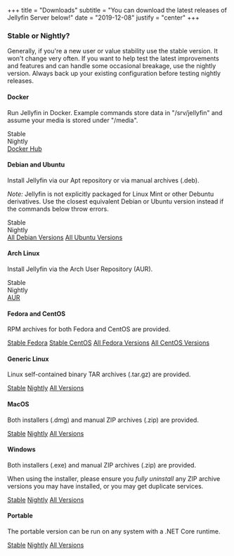 +++
title = "Downloads"
subtitle = "You can download the latest releases of Jellyfin Server below!"
date = "2019-12-08"
justify = "center"
+++

<div class="text-container">
    <h3 class="page__main__title">Stable or Nightly?</h3>
    <p>Generally, if you're a new user or value stability use the stable version. It won't change
        very often. If you want to help test the latest improvements and features and can handle some occasional
        breakage, use the nightly version. Always back up your existing configuration before testing nightly releases.</p>
    <div class="docker">
        <h4>Docker</h4>
        <p>Run Jellyfin in Docker. Example commands store data in "/srv/jellyfin" and assume your media is stored under
            "/media".</p>
        <p>
            <div class="button button__accent" id="docker_stable_button">Stable</div>
            <div class="button button__accent" id="docker_nightly_button">Nightly</div>
            <a href="https://hub.docker.com/r/jellyfin/jellyfin/" class="button button__accent">Docker Hub</a>
        </p>
        <script type="text/javascript">
            document.getElementById("docker_stable_button").onclick = function () {
                if (document.getElementById("docker_nightly").style.display == 'block') {
                    document.getElementById("docker_nightly").style.display = "none";
                }
                if (document.getElementById("docker_stable").style.display == 'none') {
                    document.getElementById("docker_stable").style.display = "block";
                } else {
                    document.getElementById("docker_stable").style.display = "none";
                }
            }
            document.getElementById("docker_nightly_button").onclick = function () {
                if (document.getElementById("docker_stable").style.display == 'block') {
                    document.getElementById("docker_stable").style.display = "none";
                }
                if (document.getElementById("docker_nightly").style.display == 'none') {
                    document.getElementById("docker_nightly").style.display = "block";
                } else {
                    document.getElementById("docker_nightly").style.display = "none";
                }
            }
        </script>
        <div id="docker_stable" style="display:none;">
            <pre><code>docker pull jellyfin/jellyfin:latest
mkdir -p /srv/jellyfin/{config,cache}
docker run -d -v /srv/jellyfin/config:/config -v /srv/jellyfin/cache:/cache -v /media:/media --net=host jellyfin/jellyfin:latest</pre>
            </code>
        </div>
        <div id="docker_nightly" style="display:none;">
            <pre><code>docker pull jellyfin/jellyfin:nightly
mkdir -p /srv/jellyfin/{config,cache}
docker run -d -v /srv/jellyfin/config:/config -v /srv/jellyfin/cache:/cache -v /media:/media --net=host jellyfin/jellyfin:nightly</pre>
            </code>
        </div>
    </div>
    <div class="debian">
        <h4>Debian and Ubuntu</h4>
        <p>Install Jellyfin via our Apt repository or via manual archives (.deb).</p>
        <p><i>Note:</i> Jellyfin is not explicitly packaged for Linux Mint or other Debuntu derivatives. Use the closest
            equivalent Debian or Ubuntu version instead if the commands below throw errors.</p>
        <p>
            <div class="button button__accent" id="deb_repo_stable_button">Stable</div>
            <div class="button button__accent" id="deb_repo_nightly_button">Nightly</div>
            <a href="https://repo.jellyfin.org/releases/server/debian/versions" class="button button__accent">All Debian
                Versions</a>
            <a href="https://repo.jellyfin.org/releases/server/ubuntu/versions" class="button button__accent">All Ubuntu
                Versions</a>
        </p>
        <script type="text/javascript">
            document.getElementById("deb_repo_stable_button").onclick = function () {
                if (document.getElementById("deb_repo_nightly").style.display == 'block') {
                    document.getElementById("deb_repo_nightly").style.display = "none";
                }
                if (document.getElementById("deb_repo_stable").style.display == 'none') {
                    document.getElementById("deb_repo_stable").style.display = "block";
                } else {
                    document.getElementById("deb_repo_stable").style.display = "none";
                }
            }
            document.getElementById("deb_repo_nightly_button").onclick = function () {
                if (document.getElementById("deb_repo_stable").style.display == 'block') {
                    document.getElementById("deb_repo_stable").style.display = "none";
                }
                if (document.getElementById("deb_repo_nightly").style.display == 'none') {
                    document.getElementById("deb_repo_nightly").style.display = "block";
                } else {
                    document.getElementById("deb_repo_nightly").style.display = "none";
                }
            }
        </script>
        <div id="deb_repo_stable" style="display:none;">
            <pre><code>sudo apt install apt-transport-https
wget -O - https://repo.jellyfin.org/jellyfin_team.gpg.key | sudo apt-key add -
echo "deb [arch=$( dpkg --print-architecture )] https://repo.jellyfin.org/$( awk -F'=' '/^ID=/{ print $NF }' /etc/os-release ) $( awk -F'=' '/^VERSION_CODENAME=/{ print $NF }' /etc/os-release ) main" | sudo tee /etc/apt/sources.list.d/jellyfin.list
sudo apt update
sudo apt install jellyfin</code></pre>
        <p>Once installed, Jellyfin will be running as a service. Manage it with <pre><code>sudo systemctl {action} jellyfin.service</code></pre> or <pre><code>sudo service jellyfin {action}</code></pre></p>
        </div>
        <div id="deb_repo_nightly" style="display:none;">
            <pre><code>sudo apt install apt-transport-https
wget -O - https://repo.jellyfin.org/jellyfin_team.gpg.key | sudo apt-key add -
echo "deb [arch=$( dpkg --print-architecture )] https://repo.jellyfin.org/$( awk -F'=' '/^ID=/{ print $NF }' /etc/os-release ) $( awk -F'=' '/^VERSION_CODENAME=/{ print $NF }' /etc/os-release ) main" | sudo tee /etc/apt/sources.list.d/jellyfin.list
sudo apt update
sudo apt install jellyfin-nightly</code></pre>
        <p>Once installed, Jellyfin will be running as a service. Manage it with <pre><code>sudo systemctl {action} jellyfin.service</code></pre> or <pre><code>sudo service jellyfin {action}</code></pre></p>
        </div>
    </div>
    <div class="arch">
        <h4>Arch Linux</h4>
        <p>Install Jellyfin via the Arch User Repository (AUR).</p>
        <p>
            <div class="button button__accent" id="arch_aur_stable_button">Stable</div>
            <div class="button button__accent" id="arch_aur_nightly_button">Nightly</div>
            <a href="https://aur.archlinux.org/packages/?K=jellyfin" class="button button__accent">AUR</a>
        </p>
        <script type="text/javascript">
            document.getElementById("arch_aur_stable_button").onclick = function () {
                if (document.getElementById("arch_aur_nightly").style.display == 'block') {
                    document.getElementById("arch_aur_nightly").style.display = "none";
                }
                if (document.getElementById("arch_aur_stable").style.display == 'none') {
                    document.getElementById("arch_aur_stable").style.display = "block";
                } else {
                    document.getElementById("arch_aur_stable").style.display = "none";
                }
            }
            document.getElementById("arch_aur_nightly_button").onclick = function () {
                if (document.getElementById("arch_aur_stable").style.display == 'block') {
                    document.getElementById("arch_aur_stable").style.display = "none";
                }
                if (document.getElementById("arch_aur_nightly").style.display == 'none') {
                    document.getElementById("arch_aur_nightly").style.display = "block";
                } else {
                    document.getElementById("arch_aur_nightly").style.display = "none";
                }
            }
        </script>
        <div id="arch_aur_stable" style="display:none;">
            <pre><code>git clone https://aur.archlinux.org/jellyfin.git
cd jellyfin
makepkg -si</code></pre>
        </div>
        <div id="arch_aur_nightly" style="display:none;">
            <pre><code>git clone https://aur.archlinux.org/jellyfin-git.git
cd jellyfin-git
makepkg -si</code></pre>
        </div>
    </div>
    <div class="fedora">
        <h4>Fedora and CentOS</h4>
        <p>RPM archives for both Fedora and CentOS are provided.</p>
        <p>
            <a href="https://repo.jellyfin.org/releases/server/fedora" class="button button__accent">Stable Fedora</a>
            <a href="https://repo.jellyfin.org/releases/server/centos" class="button button__accent">Stable CentOS</a>
            <a href="https://repo.jellyfin.org/releases/server/fedora/versions" class="button button__accent">All Fedora
                Versions</a>
            <a href="https://repo.jellyfin.org/releases/server/centos/versions" class="button button__accent">All CentOS
                Versions</a>
        </p>
    </div>
    <div class="linux">
        <h4>Generic Linux</h4>
        <p>Linux self-contained binary TAR archives (.tar.gz) are provided.</p>
        <p>
            <a href="https://repo.jellyfin.org/releases/server/linux/stable" class="button button__accent">Stable</a>
            <a href="https://repo.jellyfin.org/releases/server/linux/nightly" class="button button__accent">Nightly</a>
            <a href="https://repo.jellyfin.org/releases/server/linux/versions" class="button button__accent">All
                Versions</a>
        </p>
    </div>
    <div class="macos">
        <h4>MacOS</h4>
        <p>Both installers (.dmg) and manual ZIP archives (.zip) are provided.</p>
        <p>
            <a href="https://repo.jellyfin.org/releases/server/macos/stable" class="button button__accent">Stable</a>
            <a href="https://repo.jellyfin.org/releases/server/macos/nightly" class="button button__accent">Nightly</a>
            <a href="https://repo.jellyfin.org/releases/server/macos/versions" class="button button__accent">All
                Versions</a>
        </p>
    </div>
    <div class="windows">
        <h4>Windows</h4>
        <p>Both installers (.exe) and manual ZIP archives (.zip) are provided.</p>
        <p>When using the installer, please ensure you <i>fully uninstall</i> any ZIP archive versions you may have
            installed, or you may get duplicate services.
            <p>
                <a href="https://repo.jellyfin.org/releases/server/windows/stable"
                    class="button button__accent">Stable</a>
                <a href="https://repo.jellyfin.org/releases/server/windows/nightly"
                    class="button button__accent">Nightly</a>
                <a href="https://repo.jellyfin.org/releases/server/windows/versions" class="button button__accent">All
                    Versions</a>
            </p>
    </div>
    <div class="portable">
        <h4>Portable</h4>
        <p>The portable version can be run on any system with a .NET Core runtime.</p>
        <p>
            <a href="https://repo.jellyfin.org/releases/server/portable/stable" class="button button__accent">Stable</a>
            <a href="https://repo.jellyfin.org/releases/server/portable/nightly"
                class="button button__accent">Nightly</a>
            <a href="https://repo.jellyfin.org/releases/server/portable/versions" class="button button__accent">All
                Versions</a>
        </p>
    </div>
